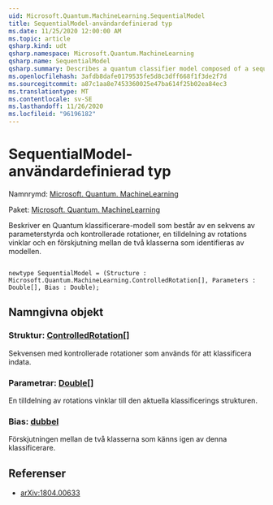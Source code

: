 ```yaml
---
uid: Microsoft.Quantum.MachineLearning.SequentialModel
title: SequentialModel-användardefinierad typ
ms.date: 11/25/2020 12:00:00 AM
ms.topic: article
qsharp.kind: udt
qsharp.namespace: Microsoft.Quantum.MachineLearning
qsharp.name: SequentialModel
qsharp.summary: Describes a quantum classifier model composed of a sequence of parameterized and controlled rotations, an assignment of rotation angles, and a bias between the two classes recognized by the model.
ms.openlocfilehash: 3afdb8dafe0179535fe5d8c3dff668f1f3de2f7d
ms.sourcegitcommit: a87c1aa8e7453360025e47ba614f25b02ea84ec3
ms.translationtype: MT
ms.contentlocale: sv-SE
ms.lasthandoff: 11/26/2020
ms.locfileid: "96196182"
---
```

# <a name="sequentialmodel-user-defined-type"></a>SequentialModel-användardefinierad typ

Namnrymd: [Microsoft. Quantum. MachineLearning](xref:Microsoft.Quantum.MachineLearning)

Paket: [Microsoft. Quantum. MachineLearning](https://nuget.org/packages/Microsoft.Quantum.MachineLearning)


Beskriver en Quantum klassificerare-modell som består av en sekvens av parameterstyrda och kontrollerade rotationer, en tilldelning av rotations vinklar och en förskjutning mellan de två klasserna som identifieras av modellen.

```qsharp

newtype SequentialModel = (Structure : Microsoft.Quantum.MachineLearning.ControlledRotation[], Parameters : Double[], Bias : Double);
```



## <a name="named-items"></a>Namngivna objekt

### <a name="structure--controlledrotation"></a>Struktur: [ControlledRotation](xref:Microsoft.Quantum.MachineLearning.ControlledRotation)[]

Sekvensen med kontrollerade rotationer som används för att klassificera indata.
### <a name="parameters--double"></a>Parametrar: [Double](xref:microsoft.quantum.lang-ref.double)[]

En tilldelning av rotations vinklar till den aktuella klassificerings strukturen.
### <a name="bias--double"></a>Bias: [dubbel](xref:microsoft.quantum.lang-ref.double)

Förskjutningen mellan de två klasserna som känns igen av denna klassificerare.

## <a name="references"></a>Referenser

- [arXiv:1804.00633](https://arxiv.org/abs/1804.00633)